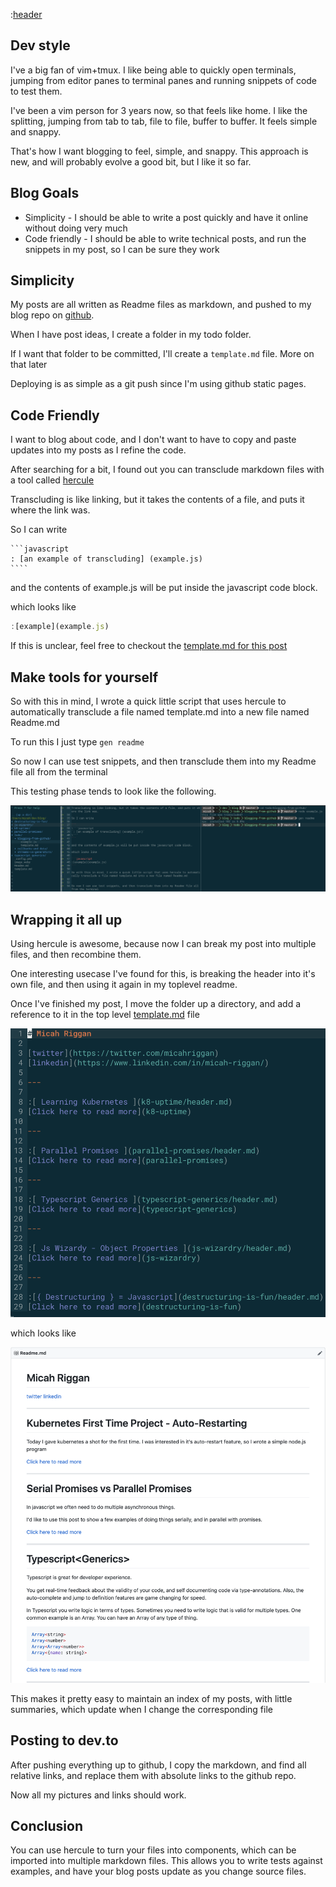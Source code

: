 :[header](header.md)

## Dev style
I've a big fan of vim+tmux. I like being able to quickly open terminals, jumping from editor panes to terminal panes and running snippets of code to test them.

I've been a vim person for 3 years now, so that feels like home. I like the splitting, jumping from tab to tab, file to file, buffer to buffer. It feels simple and snappy.

That's how I want blogging to feel, simple, and snappy. This approach is new, and will probably evolve a good bit, but I like it so far.


## Blog Goals
* Simplicity - I should be able to write a post quickly and have it online without doing very much
* Code friendly - I should be able to write technical posts, and run the snippets in my post, so I can be sure they work


## Simplicity
My posts are all written as Readme files as markdown, and pushed to my blog repo on [github](https://github.com/micahriggan/blog).

When I have post ideas, I create a folder in my todo folder.

If I want that folder to be committed, I'll create a `template.md` file. More on that later

Deploying is as simple as a git push since I'm using github static pages.


## Code Friendly
I want to blog about code, and I don't want to have to copy and paste updates into my posts as I refine the code.

After searching for a bit, I found out you can transclude markdown files with a tool called [hercule](https://www.npmjs.com/package/hercule)

Transcluding is like linking, but it takes the contents of a file, and puts it where the link was.

So I can write

    ```javascript
    : [an example of transcluding] (example.js)
    ````

and the contents of example.js will be put inside the javascript code block.

which looks like 

```javascript
:[example](example.js)
```

If this is unclear, feel free to checkout the [template.md for this post](template.md)

## Make tools for yourself

So with this in mind, I wrote a quick little script that uses hercule to automatically transclude a file named template.md into a new file named Readme.md

To run this I just type `gen readme`


So now I can use test snippets, and then transclude them into my Readme file all from the terminal

This testing phase tends to look like the following.

![](example.png)


## Wrapping it all up
Using hercule is awesome, because now I can break my post into multiple files, and then recombine them.

One interesting usecase I've found for this, is breaking the header into it's own file, and then using it again in my toplevel readme.

Once I've finished my post, I move the folder up a directory, and add a reference to it in the top level [template.md](../template.md) file


![](toplevel.png)

which looks like


![](output.png)

This makes it pretty easy to maintain an index of my posts, with little summaries, which update when I change the corresponding file


## Posting to dev.to
After pushing everything up to github, I copy the markdown, and find all relative links, and replace them with absolute links to the github repo. 

Now all my pictures and links should work.




## Conclusion
You can use hercule to turn your files into components, which can be imported into multiple markdown files. This allows you to write tests against examples, and have your blog posts update as you change source files.





